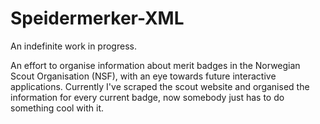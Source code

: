 # Speidermerker-XML

An indefinite work in progress.

An effort to organise information about merit badges in the Norwegian Scout Organisation (NSF), with an eye towards future interactive applications.
Currently I've scraped the scout website and organised the information for every current badge, now somebody just has to do
something cool with it.

